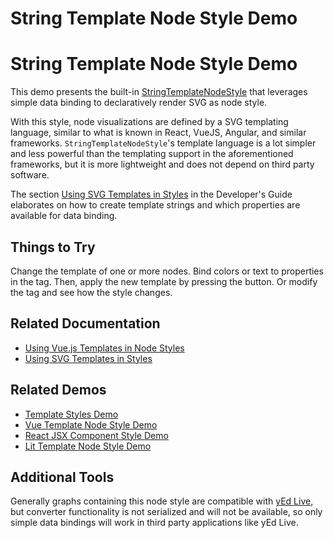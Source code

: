 <!--
 //////////////////////////////////////////////////////////////////////////////
 // @license
 // This file is part of yFiles for HTML 2.6.
 // Use is subject to license terms.
 //
 // Copyright (c) 2000-2023 by yWorks GmbH, Vor dem Kreuzberg 28,
 // 72070 Tuebingen, Germany. All rights reserved.
 //
 //////////////////////////////////////////////////////////////////////////////
-->
# String Template Node Style Demo

# String Template Node Style Demo

This demo presents the built-in [StringTemplateNodeStyle](https://docs.yworks.com/yfileshtml/#/api/StringTemplateNodeStyle) that leverages simple data binding to declaratively render SVG as node style.

With this style, node visualizations are defined by a SVG templating language, similar to what is known in React, VueJS, Angular, and similar frameworks. `StringTemplateNodeStyle`'s template language is a lot simpler and less powerful than the templating support in the aforementioned frameworks, but it is more lightweight and does not depend on third party software.

The section [Using SVG Templates in Styles](https://docs.yworks.com/yfileshtml/#/dguide/custom-styles_template-styles) in the Developer's Guide elaborates on how to create template strings and which properties are available for data binding.

## Things to Try

Change the template of one or more nodes. Bind colors or text to properties in the tag. Then, apply the new template by pressing the button. Or modify the tag and see how the style changes.

## Related Documentation

- [Using Vue.js Templates in Node Styles](https://docs.yworks.com/yfileshtml/#/dguide/custom-styles_vuejs-template-styles)
- [Using SVG Templates in Styles](https://docs.yworks.com/yfileshtml/#/dguide/custom-styles_template-styles)

## Related Demos

- [Template Styles Demo](../../style/templatestyles/)
- [Vue Template Node Style Demo](../../style/vue-template-node-style/)
- [React JSX Component Style Demo](../../style/react-template-node-style/)
- [Lit Template Node Style Demo](../../style/lit-template-node-style/)

## Additional Tools

Generally graphs containing this node style are compatible with [yEd Live](https://www.yworks.com/yed-live/), but converter functionality is not serialized and will not be available, so only simple data bindings will work in third party applications like yEd Live.
